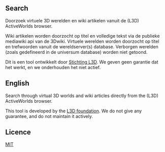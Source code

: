 ## Search

Doorzoek virtuele 3D werelden en wiki artikelen vanuit de (L3D) ActiveWorlds browser.

Wiki artikelen worden doorzocht op titel en volledige tekst via de publieke mediawiki api van de 3Dwiki.
Virtuele werelden worden doorzocht op titel en trefwoorden vanuit de wereldserver(s) database.
Verborgen werelden (zoals gedefineerd in de universum database) worden niet getoond.

Dit is een tool ontwikkelt door [Stichting L3D](http://www.l3d.nl/).
We geven geen garantie dat het werkt, en we onderhouden het niet actief.


## English

Search through virtual 3D worlds and wiki articles directly from the (L3D) ActiveWorlds browser.

This tool is developed by the [L3D foundation](http://www.l3d.nl/).
We do not give any guarantee, and do not maintain it actively.


## Licence

[MIT](/LICENSE)
